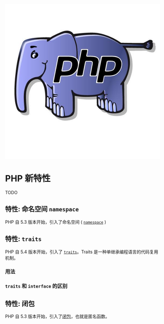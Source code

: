 ![](/assets/timg.jpeg)

# PHP 新特性

TODO

## 特性: 命名空间 `namespace`

PHP 自 5.3 版本开始，引入了命名空间 ( [`namespace`](http://php.net/manual/en/language.namespaces.php) ) 

## 特性: `traits`

PHP 自 5.4 版本开始，引入了 [`traits`](http://php.net/manual/en/language.oop5.traits.php)。Traits 是一种单继承编程语言的代码复用机制。

### 用法

### `traits` 和 `interface` 的区别

## 特性: 闭包

PHP 自 5.3 版本开始，引入了[闭包](http://php.net/manual/en/class.closure.php)，也就是匿名函数。

